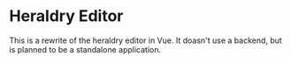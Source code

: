 # Heraldry Editor

This is a rewrite of the heraldry editor in Vue. It doasn't use a backend, but is planned to be a standalone application.
